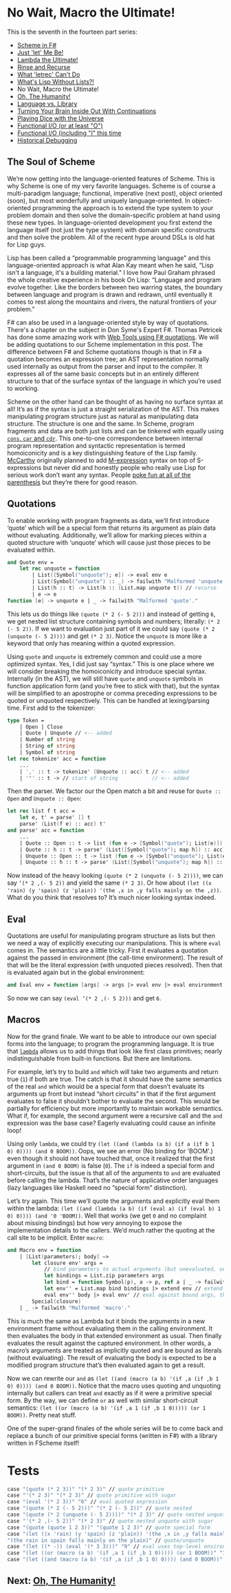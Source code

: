 # No Wait, Macro the Ultimate!

This is the seventh in the fourteen part series:

* [Scheme in F#](Docs/intro.md)
* [Just 'let' Me Be!](let.md)
* [Lambda the Ultimate!](lambda.md)
* [Rinse and Recurse](recurse.md)
* [What 'letrec' Can't Do](letstar.md)
* [What's Lisp Without Lists?!](lists.md)
* No Wait, Macro the Ultimate!
* [Oh, The Humanity!](mutation.md)
* [Language vs. Library](library.md)
* [Turning Your Brain Inside Out With Continuations](continuations.md)
* [Playing Dice with the Universe](amb.md)
* [Functional I/O (or at least "O")](functional_o.md)
* [Functional I/O (including "I" this time](functinal_i.md)
* [Historical Debugging](debugging.md)

## The Soul of Scheme

We’re now getting into the language-oriented features of Scheme. This is why Scheme is one of my very favorite languages. Scheme is of course a multi-paradigm language; functional, imperative (next post), object oriented (soon), but most wonderfully and uniquely language-oriented. In object-oriented programming the approach is to extend the type system to your problem domain and then solve the domain-specific problem at hand using these new types. In language-oriented development you first extend the language itself (not just the type system) with domain specific constructs and then solve the problem. All of the recent hype around DSLs is old hat for Lisp guys.

Lisp has been called a “programmable programming language" and this language-oriented approach is what Alan Kay meant when he said, “Lisp isn't a language, it's a building material." I love how Paul Graham phrased the whole creative experience in his book On Lisp: “Language and program evolve together. Like the borders between two warring states, the boundary between language and program is drawn and redrawn, until eventually it comes to rest along the mountains and rivers, the natural frontiers of your problem.”

F# can also be used in a language-oriented style by way of quotations. There's a chapter on the subject in Don Syme's Expert F#. Thomas Petricek has done some amazing work with [Web Tools using F# quotations](http://tomasp.net/blog/fswebtools-intro.aspx). We will be adding quotations to our Scheme implementation in this post. The difference between F# and Scheme quotations though is that in F# a quotation becomes an expression tree; an AST representation normally used internally as output from the parser and input to the compiler. It expresses all of the same basic concepts but in an entirely different structure to that of the surface syntax of the language in which you’re used to working.

Scheme on the other hand can be thought of as having no surface syntax at all! It’s as if the syntax is just a straight serialization of the AST. This makes manipulating program structure just as natural as manipulating data structure. The structure is one and the same. In Scheme, program fragments and data are both just lists and can be tinkered with equally using [`cons`, `car` and `cdr`](lists.md). This one-to-one correspondence between internal program representation and syntactic representation is termed homoiconicity and is a key distinguishing feature of the Lisp family. [McCarthy](http://en.wikipedia.org/wiki/John_McCarthy_(computer_scientist)) originally planned to add [M-expression](http://en.wikipedia.org/wiki/M-expression) syntax on top of S-expressions but never did and honestly people who really use Lisp for serious work don’t want any syntax. People [poke fun at all of the parenthesis](http://xkcd.com/297/) but they’re there for good reason.

## Quotations

To enable working with program fragments as data, we’ll first introduce ‘quote’ which will be a special form that returns its argument as plain data without evaluating. Additionally, we’ll allow for marking pieces within a quoted structure with ‘unquote’ which will cause just those pieces to be evaluated within.

``` fsharp
and Quote env = 
    let rec unquote = function 
        | List([Symbol("unquote"); e]) -> eval env e 
        | List(Symbol("unquote") :: _) -> failwith "Malformed 'unquote'." // too many args 
        | List(h :: t) -> List(h :: (List.map unquote t)) // recurse 
        | e –> e 
function [e] -> unquote e | _ -> failwith "Malformed 'quote'."
```

This lets us do things like `(quote (* 2 (- 5 2)))` and instead of getting `6`, we get nested list structure containing symbols and numbers; literally: `(* 2 (- 5 2))`. If we want to evaluation just part of it we could say `(quote (* 2 (unquote (- 5 2))))` and get `(* 2 3)`. Notice the `unquote` is more like a keyword that only has meaning within a quoted expression.

Using `quote` and `unquote` is extremely common and could use a more optimized syntax. Yes, I did just say “syntax.” This is one place where we will consider breaking the homoiconicity and introduce special syntax. Internally (in the AST), we will still have `quote` and `unquote` symbols in function application form (and you’re free to stick with that), but the syntax will be simplified to an apostrophe or comma preceding expressions to be quoted or unquoted respectively. This can be handled at lexing/parsing time. First add to the tokenizer:

``` fsharp
type Token = 
    | Open | Close 
    | Quote | Unquote // <-- added
    | Number of string 
    | String of string 
    | Symbol of string
let rec tokenize' acc = function 
    ...
    | ',' :: t -> tokenize' (Unquote :: acc) t // <-- added
    | '"' :: t -> // start of string           // <-- added
```

Then the parser. We factor our the Open match a bit and reuse for `Quote :: Open` and `Unquote :: Open`:

``` fsharp
let rec list f t acc = 
    let e, t' = parse' [] t 
    parse' (List(f e) :: acc) t' 
and parse' acc = function 
    ...
    | Quote :: Open :: t -> list (fun e -> [Symbol("quote"); List(e)]) t acc 
    | Quote :: h :: t -> parse' (List([Symbol("quote"); map h]) :: acc) t 
    | Unquote :: Open :: t -> list (fun e -> [Symbol("unquote"); List(e)]) t acc 
    | Unquote :: h :: t -> parse' (List([Symbol("unquote"); map h]) :: acc) t 
```

Now instead of the heavy looking `(quote (* 2 (unquote (- 5 2))))`, we can say `‘(* 2 ,(- 5 2))` and yield the same `(* 2 3)`. Or how about `(let ((x 'rain) (y 'spain) (z 'plain)) '(the ,x in ,y falls mainly on the ,z))`. What do you think that resolves to? It’s much nicer looking syntax indeed.

## Eval

Quotations are useful for manipulating program structure as lists but then we need a way of explicitly executing our manipulations. This is where `eval` comes in. The semantics are a little tricky. First it evaluates a quotation against the passed in environment (the call-time environment). The result of that will be the literal expression (with unquoted pieces resolved). Then that is evaluated again but in the global environment:

``` fsharp
and Eval env = function [args] -> args |> eval env |> eval environment | _ -> failwith "Malformed 'eval'."
```

So now we can say `(eval ‘(* 2 ,(- 5 2)))` and get `6`.

## Macros

Now for the grand finale. We want to be able to introduce our own special forms into the language; to program the programming language. It is true that [`lambda`](lambda.md) allows us to add things that look like first class primitives; nearly indistinguishable from built-in functions. But there are limitations.

For example, let’s try to build `and` which will take two arguments and return true (`1`) if both are true. The catch is that it should have the same semantics of the real `and` which would be a special form that doesn’t evaluate its arguments up front but instead “short circuits” in that if the first argument evaluates to false it shouldn’t bother to evaluate the second. This would be partially for efficiency but more importantly to maintain workable semantics. What if, for example, the second argument were a recursive call and the `and` expression was the base case? Eagerly evaluating could cause an infinite loop!

Using only `lambda`, we could try `(let ((and (lambda (a b) (if a (if b 1 0) 0)))) (and 0 BOOM))`. Oops, we see an error (No binding for 'BOOM'.) even though it should not have touched that, once it realized that the first argument in `(and 0 BOOM)` is false (`0`). The `if` is indeed a special form and short-circuits, but the issue is that all of the arguments to `and` are evaluated before calling the lambda. That’s the nature of applicative order languages (lazy languages like Haskell need no “special form” distinction).

Let’s try again. This time we’ll quote the arguments and explicitly eval them within the lambda: `(let ((and (lambda (a b) (if (eval a) (if (eval b) 1 0) 0)))) (and '0 'BOOM))`. Well that works (we get `0` and no complaint about missing bindings) but how very annoying to expose the implementation details to the callers. We’d much rather the quoting at the call site to be implicit. Enter `macro`:

``` fsharp
and Macro env = function 
    | [List(parameters); body] –> 
        let closure env' args = 
            // bind parameters to actual arguments (but unevaluated, unlike lambda) 
            let bindings = List.zip parameters args 
            let bind = function Symbol(p), a -> p, ref a | _ -> failwith "Malformed 'macro' parameter." 
            let env'' = List.map bind bindings |> extend env // extend the captured definition-time environment 
            eval env'' body |> eval env' // eval against bound args, then again in the caller's environment 
        Special(closure) 
    | _ -> failwith "Malformed 'macro'."
```

This is much the same as Lambda but it binds the arguments in a new environment frame without evaluating them in the calling environment. It then evaluates the body in that extended environment as usual. Then finally evaluates the result against the captured environment. In other words, a macro’s arguments are treated as implicitly quoted and are bound as literals (without evaluating). The result of evaluating the body is expected to be a modified program structure that’s then evaluated again to get a result.

Now we can rewrite our `and` as `(let ((and (macro (a b) '(if ,a (if ,b 1 0) 0)))) (and 0 BOOM))`. Notice that the macro uses quoting and unquoting internally but callers can treat `and` exactly as if it were a primitive special form. By the way, we can define `or` as well with similar short-circuit semantics: `(let ((or (macro (a b) '(if ,a 1 (if ,b 1 0))))) (or 1 BOOM))`. Pretty neat stuff.

One of the super-grand finales of the whole series will be to come back and replace a bunch of our primitive special forms (written in F#) with a library written in FScheme itself!

# Tests

``` fsharp
case "(quote (* 2 3))" "(* 2 3)" // quote primitive 
case "'(* 2 3)" "(* 2 3)" // quote primitive with sugar 
case "(eval '(* 2 3))" "6" // eval quoted expression 
case "(quote (* 2 (- 5 2)))" "(* 2 (- 5 2))" // quote nested 
case "(quote (* 2 (unquote (- 5 2))))" "(* 2 3)" // quote nested unquote 
case "'(* 2 ,(- 5 2))" "(* 2 3)" // quote nested unquote with sugar 
case "(quote (quote 1 2 3))" "(quote 1 2 3)" // quote special form 
case "(let ((x 'rain) (y 'spain) (z 'plain)) '(the ,x in ,y falls mainly on the ,z))" 
"(the rain in spain falls mainly on the plain)" // quote/unquote 
case "(let ((* -)) (eval '(* 3 3)))" "9" // eval uses top-level environment 
case "(let ((or (macro (a b) '(if ,a 1 (if ,b 1 0))))) (or 1 BOOM))" "1" // macro as special form 
case "(let ((and (macro (a b) '(if ,a (if ,b 1 0) 0)))) (and 0 BOOM))" "0" // macro as special form
```

## Next: [Oh, The Humanity!](mutation.md)
